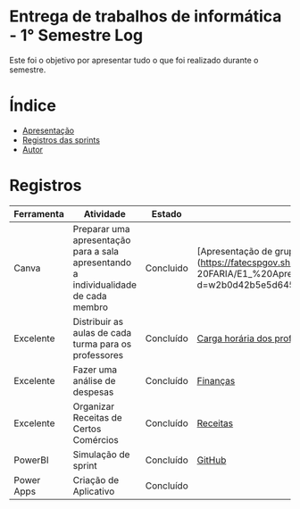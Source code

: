 # Entrega de trabalhos de informática - 1° Semestre Log

Este foi o objetivo por apresentar tudo o que foi realizado durante o semestre.

# Índice
* [Apresentação](#apresentação)
* [Registros das sprints](#registros)
* [Autor](#autor)


# Registros
|Ferramenta | Atividade | Estado| Documentos |
|------|--------|------|--------|
|Canva | Preparar uma apresentação para a sala apresentando a individualidade de cada membro | Concluido |[Apresentação de grupo](https://fatecspgov.sharepoint.com/:p:/r/sites/Section_INF047.A994.N.074.146.20241/Student%20Work/Working%20files/MARIANA%20CYNTHIA%20DE% 20FARIA/E1_%20Apresenta%C3%A7%C3%A3o%20da%20Equipe/Inform%C3%A1tica%20Aplicada%20a%20Log%C3%ADstica%202.pptx?d=w2b0d42b5e5d6458e952f67db2f1e81bc&csf=1&web=1& e=4ns2hh) |
|Excelente | Distribuir as aulas de cada turma para os professores | Concluído | [Carga horária dos professores](https://fatecspgov-my.sharepoint.com/:x:/r/personal/bianca_trevisan_fatec_sp_gov_br/Documents/Attachments/HORARIO_dinamica%2001.xlsx?d=w872f3983e2e443f8a3305fe705a96ffc&csf=1&web=1&e=pZjIEd ) |
|Excelente| Fazer uma análise de despesas | Concluído | [Finanças](https://fatecspgov-my.sharepoint.com/:x:/r/personal/bianca_trevisan_fatec_sp_gov_br/Documents/Pasta.xlsx?d=w5a583b83650b4acca148910994d388a9&csf=1&web=1&e=1TgDNE) |
|Excelente| Organizar Receitas de Certos Comércios | Concluído | [Receitas](https://fatecspgov-my.sharepoint.com/:x:/r/personal/bianca_trevisan_fatec_sp_gov_br/Documents/Attachments/Atividade%20de%20informatia.xlsx?d=w9f865f00de054fc980ed2142aa21b048&csf=1&web=1&e=AnchIn&nav=MTVfezAwMDAwMDAwLTAwMDEtMDAwMC0wMTAwLTAwMDAwMDAwMDAwMH0) |
|PowerBI| Simulação de sprint | Concluído |[GitHub](https://github.com/BiaTrevisan/Power-Bi_Modelo) |
|Power Apps |Criação de Aplicativo | Concluído |
